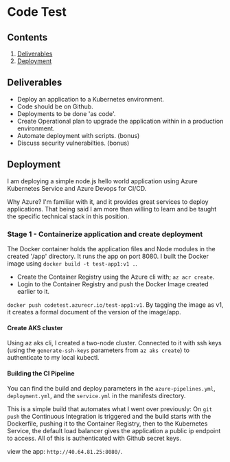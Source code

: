 # Code Test

## Contents

1. [Deliverables](##Deliverables)
2. [Deployment](##Deployment)

## Deliverables

- Deploy an application to a Kubernetes environment.
- Code should be on Github.
- Deployments to be done 'as code'.
- Create Operational plan to upgrade the application within in a production environment.
- Automate deployment with scripts. (bonus)
- Discuss security vulnerabilties. (bonus)


## Deployment

I am deploying a simple node.js hello world application using Azure Kubernetes Service and Azure Devops for CI/CD. 

Why Azure? I'm familiar with it, and it provides great services to deploy applications. That being said I am more than willing to learn and be taught the specific technical stack in this position.

### Stage 1 - Containerize application and create deployment

The Docker container holds the application files and Node modules in the created '/app' directory. It runs the app on port 8080. I built the Docker image using ```docker build -t test-app1:v1 .```. 

 - Create the Container Registry using the Azure cli with; ```az acr create```.
 - Login to the Container Registry and push the Docker Image created earlier to it.

```docker push codetest.azurecr.io/test-app1:v1```. By tagging the image as v1, it creates a formal document of the version of the image/app.

#### Create AKS cluster

Using az aks cli, I created a two-node cluster. Connected to it with ssh keys (using the ```generate-ssh-keys``` parameters from ```az aks create```) to authenticate to my local kubectl.


#### Building the CI Pipeline 

You can find the build and deploy parameters in the ```azure-pipelines.yml```, ```deployment.yml```, and the ```service.yml``` in the manifests directory. 

This is a simple build that automates what I went over previously: On ```git push``` the Continuous Integration is triggered and the build starts with the Dockerfile, pushing it to the Container Registry, then to the Kubernetes Service, the default load balancer gives the application a public ip endpoint to access. All of this is authenticated with Github secret keys. 

view the app: ```http://40.64.81.25:8080/```.



